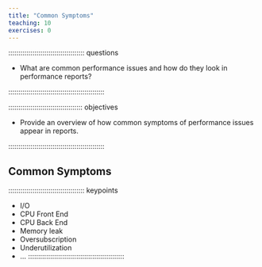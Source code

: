 ```yaml
---
title: "Common Symptoms"
teaching: 10
exercises: 0
---
```


:::::::::::::::::::::::::::::::::::::: questions 

- What are common performance issues and how do they look in performance reports?

::::::::::::::::::::::::::::::::::::::::::::::::

::::::::::::::::::::::::::::::::::::: objectives

- Provide an overview of how common symptoms of performance issues appear in reports.

::::::::::::::::::::::::::::::::::::::::::::::::

## Common Symptoms

<!-- EPISODE CONTENT HERE -->

:::::::::::::::::::::::::::::::::::::: keypoints
- I/O
- CPU Front End
- CPU Back End
- Memory leak
- Oversubscription
- Underutilization
- ...
::::::::::::::::::::::::::::::::::::::::::::::::
